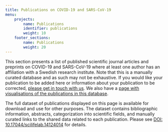 ```yaml
---
title: Publications on COVID-19 and SARS-CoV-19
menu:
    projects:
        name: Publications
        identifier: publications
        weight: 10
    footer_sections:
        name: Publications
        weight: 20
---
```


This section presents a list of published scientific journal articles and preprints on COVID-19 and SARS-CoV-19 where at least one author has an affiliation with a Swedish research institute. Note that this is a manually curated database and as such may not be exhaustive. If you would like your publication to be added here or information about your publication to be corrected, [please get in touch with us](/suggestions/). We also have a [page with visualisations of the publications in this database](/projects/dashboard/).

The full dataset of publications displayed on this page is available for download and use for other purposes. The dataset contains bibliographic information, abstracts, categorization into scientific fields, and manually curated links to the shared data related to each publication. Please see [DOI: 10.17044/scilifelab.14124014](https://doi.org/10.17044/scilifelab.14124014) for details.
